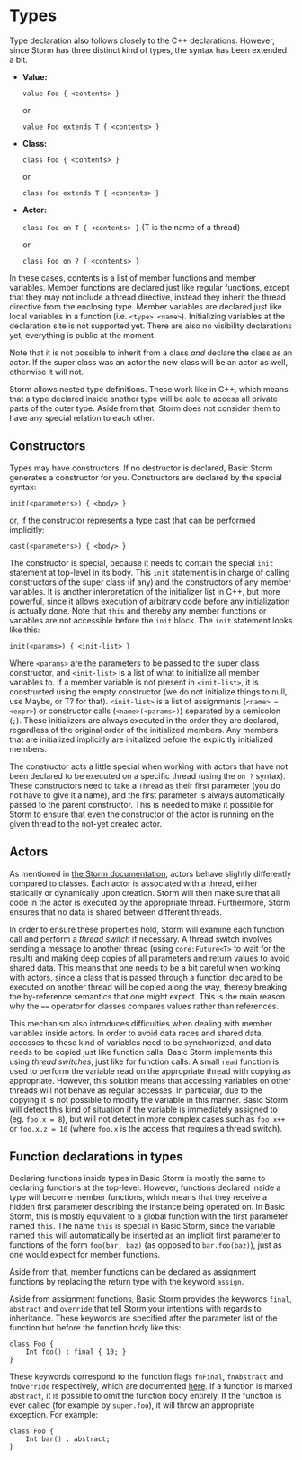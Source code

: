 Types
======

Type declaration also follows closely to the C++ declarations. However, since Storm has three
distinct kind of types, the syntax has been extended a bit.

* __Value:__

  `value Foo { <contents> }`

  or

  `value Foo extends T { <contents> }`

* __Class:__

  `class Foo { <contents> }`

  or

  `class Foo extends T { <contents> }`

* __Actor:__

  `class Foo on T { <contents> }` (T is the name of a thread)

  or

  `class Foo on ? { <contents> }`

In these cases, contents is a list of member functions and member variables. Member functions are
declared just like regular functions, except that they may not include a thread directive, instead
they inherit the thread directive from the enclosing type. Member variables are declared just like
local variables in a function (i.e. `<type> <name>`). Initializing variables at the declaration site
is not supported yet. There are also no visibility declarations yet, everything is public at the
moment.

Note that it is not possible to inherit from a class _and_ declare the class as an actor. If the
super class was an actor the new class will be an actor as well, otherwise it will not.

Storm allows nested type definitions. These work like in C++, which means that a type declared
inside another type will be able to access all private parts of the outer type. Aside from that,
Storm does not consider them to have any special relation to each other.

Constructors
--------------

Types may have constructors. If no destructor is declared, Basic Storm generates a constructor for
you. Constructors are declared by the special syntax:

`init(<parameters>) { <body> }`

or, if the constructor represents a type cast that can be performed implicitly:

`cast(<parameters>) { <body> }`

The constructor is special, because it needs to contain the special `init` statement at top-level in
its body. This `init` statement is in charge of calling constructors of the super class (if any) and
the constructors of any member variables. It is another interpretation of the initializer list in
C++, but more powerful, since it allows execution of arbitrary code before any initialization is
actually done. Note that `this` and thereby any member functions or variables are not accessible
before the `init` block. The `init` statement looks like this:

`init(<params>) { <init-list> }`

Where `<params>` are the parameters to be passed to the super class constructor, and `<init-list>`
is a list of what to initialize all member variables to. If a member variable is not present in
`<init-list>`, it is constructed using the empty constructor (we do not initialize things to null,
use Maybe<T>, or T? for that). `<init-list>` is a list of assignments (`<name> = <expr>`) or
constructor calls (`<name>(<params>)`) separated by a semicolon (`;`). These initializers are
always executed in the order they are declared, regardless of the original order of the initialized
members. Any members that are initialized implicitly are initialized before the explicitly initialized
members.

The constructor acts a little special when working with actors that have not been declared to be
executed on a specific thread (using the `on ?` syntax). These constructors need to take a `Thread`
as their first parameter (you do not have to give it a name), and the first parameter is always
automatically passed to the parent constructor. This is needed to make it possible for Storm to
ensure that even the constructor of the actor is running on the given thread to the not-yet created
actor.


Actors
--------

As mentioned in [the Storm documentation](md://Storm/Type_system), actors behave slightly
differently compared to classes. Each actor is associated with a thread, either statically or
dynamically upon creation. Storm will then make sure that all code in the actor is executed by the
appropriate thread. Furthermore, Storm ensures that no data is shared between different threads.

In order to ensure these properties hold, Storm will examine each function call and perform a
*thread switch* if necessary. A thread switch involves sending a message to another thread (using
`core:Future<T>` to wait for the result) and making deep copies of all parameters and return values
to avoid shared data. This means that one needs to be a bit careful when working with actors, since
a class that is passed through a function declared to be executed on another thread will be copied
along the way, thereby breaking the by-reference semantics that one might expect. This is the main
reason why the `==` operator for classes compares values rather than references.

This mechanism also introduces difficulties when dealing with member variables inside actors. In
order to avoid data races and shared data, accesses to these kind of variables need to be
synchronized, and data needs to be copied just like function calls. Basic Storm implements this
using *thread switches*, just like for function calls. A small `read` function is used to perform
the variable read on the appropriate thread with copying as appropriate. However, this solution
means that accessing variables on other threads will not behave as regular accesses. In particular,
due to the copying it is not possible to modify the variable in this manner. Basic Storm will detect
this kind of situation if the variable is immediately assigned to (eg. `foo.x = 8`), but will not
detect in more complex cases such as `foo.x++` or `foo.x.z = 10` (where `foo.x` is the access that
requires a thread switch).


Function declarations in types
-------------------------------

Declaring functions inside types in Basic Storm is mostly the same to declaring functions at the
top-level. However, functions declared inside a type will become member functions, which means that
they receive a hidden first parameter describing the instance being operated on. In Basic Storm,
this is mostly equivalent to a global function with the first parameter named `this`. The name
`this` is special in Basic Storm, since the variable named `this` will automatically be inserted as
an implicit first parameter to functions of the form `foo(bar, baz)` (as opposed to `bar.foo(baz)`),
just as one would expect for member functions.

Aside from that, member functions can be declared as assignment functions by replacing the return
type with the keyword `assign`.

Aside from assignment functions, Basic Storm provides the keywords `final`, `abstract` and
`override` that tell Storm your intentions with regards to inheritance. These keywords are specified
after the parameter list of the function but before the function body like this:

```
class Foo {
    Int foo() : final { 10; }
}
```

These keywords correspond to the function flags `fnFinal`, `fnAbstract` and `fnOverride`
respectively, which are documented [here](md://Storm/Type_system). If a function is marked
`abstract`, it is possible to omit the function body entirely. If the function is ever called (for
example by `super.foo`), it will throw an appropriate exception. For example:

```
class Foo {
    Int bar() : abstract;
}
```
